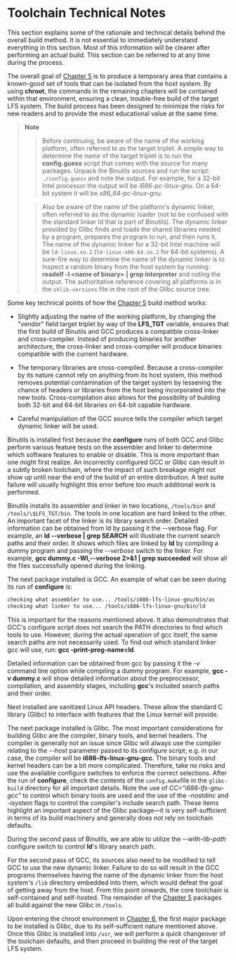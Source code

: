 # Toolchain Technical Notes

This section explains some of the rationale and technical details behind the overall build method. It is not essential to immediately understand everything in this section. Most of this information will be clearer after performing an actual build. This section can be referred to at any time during the process.

The overall goal of [Chapter 5](./index.md) is to produce a temporary area that contains a known-good set of tools that can be isolated from the host system. By using **chroot**, the commands in the remaining chapters will be contained within that environment, ensuring a clean, trouble-free build of the target LFS system. The build process has been designed to minimize the risks for new readers and to provide the most educational value at the same time.

> **Note**
>
> > Before continuing, be aware of the name of the working platform, often referred to as the target triplet. A simple way to determine the name of the target triplet is to run the **config.guess** script that comes with the source for many packages. Unpack the Binutils sources and run the script: `./config.guess` and note the output. For example, for a 32-bit Intel processor the output will be _i686-pc-linux-gnu_. On a 64-bit system it will be _x86_64-pc-linux-gnu_.
>
> > Also be aware of the name of the platform's dynamic linker, often referred to as the dynamic loader (not to be confused with the standard linker ld that is part of Binutils). The dynamic linker provided by Glibc finds and loads the shared libraries needed by a program, prepares the program to run, and then runs it. The name of the dynamic linker for a 32-bit Intel machine will be `ld-linux.so.2` (`ld-linux-x86-64.so.2` for 64-bit systems). A sure-fire way to determine the name of the dynamic linker is to inspect a random binary from the host system by running: **readelf -l \<name of binary> | grep interpreter** and noting the output. The authoritative reference covering all platforms is in the `shlib-versions` file in the root of the Glibc source tree.

Some key technical points of how the [Chapter 5](./index.md) build method works:

- Slightly adjusting the name of the working platform, by changing the "vendor" field target triplet by way of the **LFS_TGT** variable, ensures that the first build of Binutils and GCC produces a compatible cross-linker and cross-compiler. Instead of producing binaries for another architecture, the cross-linker and cross-compiler will produce binaries compatible with the current hardware.

- The temporary libraries are cross-compiled. Because a cross-compiler by its nature cannot rely on anything from its host system, this method removes potential contamination of the target system by lessening the chance of headers or libraries from the host being incorporated into the new tools. Cross-compilation also allows for the possibility of building both 32-bit and 64-bit libraries on 64-bit capable hardware.

- Careful manipulation of the GCC source tells the compiler which target dynamic linker will be used.

Binutils is installed first because the **configure** runs of both GCC and Glibc perform various feature tests on the assembler and linker to determine which software features to enable or disable. This is more important than one might first realize. An incorrectly configured GCC or Glibc can result in a subtly broken toolchain, where the impact of such breakage might not show up until near the end of the build of an entire distribution. A test suite failure will usually highlight this error before too much additional work is performed.

Binutils installs its assembler and linker in two locations, `/tools/bin` and `/tools/\$LFS_TGT/bin`. The tools in one location are hard linked to the other. An important facet of the linker is its library search order. Detailed information can be obtained from ld by passing it the --verbose flag. For example, an **ld --verbose | grep SEARCH** will illustrate the current search paths and their order. It shows which files are linked by **ld** by compiling a dummy program and passing the _--verbose_ switch to the linker. For example, **gcc dummy.c -Wl,--verbose 2>&1 | grep succeeded** will show all the files successfully opened during the linking.

The next package installed is GCC. An example of what can be seen during its run of **configure** is:

```sh
checking what assembler to use... /tools/i686-lfs-linux-gnu/bin/as
checking what linker to use... /tools/i686-lfs-linux-gnu/bin/ld
```

This is important for the reasons mentioned above. It also demonstrates that GCC's configure script does not search the PATH directories to find which tools to use. However, during the actual operation of gcc itself, the same search paths are not necessarily used. To find out which standard linker gcc will use, run: **gcc -print-prog-name=ld**.

Detailed information can be obtained from gcc by passing it the _-v_ command line option while compiling a dummy program. For example, **gcc -v dummy.c** will show detailed information about the preprocessor, compilation, and assembly stages, including **gcc**'s included search paths and their order.

Next installed are sanitized Linux API headers. These allow the standard C library (Glibc) to interface with features that the Linux kernel will provide.

The next package installed is Glibc. The most important considerations for building Glibc are the compiler, binary tools, and kernel headers. The compiler is generally not an issue since Glibc will always use the compiler relating to the _--host_ parameter passed to its configure script; e.g. in our case, the compiler will be **i686-lfs-linux-gnu-gcc**. The binary tools and kernel headers can be a bit more complicated. Therefore, take no risks and use the available configure switches to enforce the correct selections. After the run of **configure**, check the contents of the `config.make`file in the `glibc-build` directory for all important details. Note the use of _CC="i686-lfs-gnu-gcc"_ to control which binary tools are used and the use of the _-nostdinc_ and _-isystem_ flags to control the compiler's include search path. These items highlight an important aspect of the Glibc package—it is very self-sufficient in terms of its build machinery and generally does not rely on toolchain defaults.

During the second pass of Binutils, we are able to utilize the _--with-lib-path_ configure switch to control **ld**'s library search path.

For the second pass of GCC, its sources also need to be modified to tell GCC to use the new dynamic linker. Failure to do so will result in the GCC programs themselves having the name of the dynamic linker from the host system's `/lib` directory embedded into them, which would defeat the goal of getting away from the host. From this point onwards, the core toolchain is self-contained and self-hosted. The remainder of the [Chapter 5](./index.md) packages all build against the new Glibc in `/tools`.

Upon entering the chroot environment in [Chapter 6](../06-Installing-Basic-System-Software/index.md), the first major package to be installed is Glibc, due to its self-sufficient nature mentioned above. Once this Glibc is installed into `/usr`, we will perform a quick changeover of the toolchain defaults, and then proceed in building the rest of the target LFS system.
